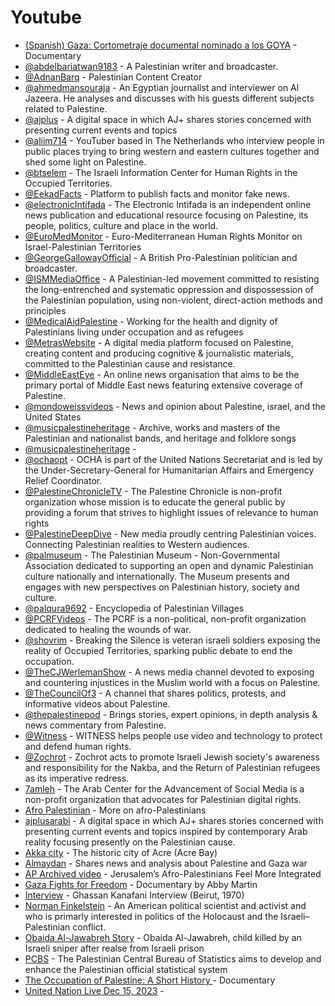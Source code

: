 # Youtube


- [(Spanish) Gaza: Cortometraje documental nominado a los GOYA](https://www.youtube.com/watch?v=57Ss2Zk7Jb4) - Documentary
- [@abdelbariatwan9183](https://www.youtube.com/@abdelbariatwan9183) - A Palestinian writer and broadcaster.
- [@AdnanBarq](https://www.youtube.com/c/AdnanBarq) - Palestinian Content Creator
- [@ahmedmansouraja](https://www.youtube.com/@ahmedmansouraja) - An Egyptian journalist and interviewer on Al Jazeera. He analyses and discusses with his guests different subjects related to Palestine.
- [@ajplus](https://www.youtube.com/@ajplus) - A digital space in which AJ+ shares stories concerned with presenting current events and topics
- [@aliim714](https://www.youtube.com/@aliim714) - YouTuber based in The Netherlands who interview people in public places trying to bring western and eastern cultures together and shed some light on Palestine.
- [@btselem](https://www.youtube.com/btselem) - The Israeli Information Center for Human Rights in the Occupied Territories.
- [@EekadFacts](https://www.youtube.com/@EekadFacts) - Platform to publish facts and monitor fake news.
- [@electronicIntifada](https://www.youtube.com/electronicIntifada) - The Electronic Intifada is an independent online news publication and educational resource focusing on Palestine, its people, politics, culture and place in the world.
- [@EuroMedMonitor](https://www.youtube.com/c/EuroMedMonitor) - Euro-Mediterranean Human Rights Monitor on Israel-Palestinian Territories
- [@GeorgeGallowayOfficial](https://www.youtube.com/@GeorgeGallowayOfficial) - A British Pro-Palestinian politician and broadcaster.
- [@ISMMediaOffice](https://www.youtube.com/ISMMediaOffice) - A Palestinian-led movement committed to resisting the long-entrenched and systematic oppression and dispossession of the Palestinian population, using non-violent, direct-action methods and principles
- [@MedicalAidPalestine](https://www.youtube.com/user/MedicalAidPalestine) - Working for the health and dignity of Palestinians living under occupation and as refugees
- [@MetrasWebsite](https://www.youtube.com/@MetrasWebsite) - A digital media platform focused on Palestine, creating content and producing cognitive & journalistic materials, committed to the Palestinian cause and resistance.
- [@MiddleEastEye](https://www.youtube.com/@MiddleEastEye) - An online news organisation that aims to be the primary portal of Middle East news featuring extensive coverage of Palestine.
- [@mondoweissvideos](https://www.youtube.com/mondoweissvideos) - News and opinion about Palestine, israel, and the United States
- [@musicpalestineheritage](https://www.youtube.com/@musicpalestineheritage) - Archive, works and masters of the Palestinian and nationalist bands, and heritage and folklore songs
- [@musicpalestineheritage](https://youtube.com/@musicpalestineheritage?feature=shared) -
- [@ochaopt](https://www.youtube.com/user/ochaopt) - OCHA is part of the United Nations Secretariat and is led by the Under-Secretary-General for Humanitarian Affairs and Emergency Relief Coordinator.
- [@PalestineChronicleTV](https://www.youtube.com/@PalestineChronicleTV) - The Palestine Chronicle is non-profit organization whose mission is to educate the general public by providing a forum that strives to highlight issues of relevance to human rights
- [@PalestineDeepDive](https://www.youtube.com/@PalestineDeepDive) - New media proudly centring Palestinian voices. Connecting Palestinian realities to Western audiences.
- [@palmuseum](https://www.youtube.com/palmuseum) - The Palestinian Museum - Non-Governmental Association dedicated to supporting an open and dynamic Palestinian culture nationally and internationally. The Museum presents and engages with new perspectives on Palestinian history, society and culture.
- [@palqura9692](https://www.youtube.com/@palqura9692) - Encyclopedia of Palestinian Villages
- [@PCRFVideos](https://www.youtube.com/user/PCRFVideos) - The PCRF is a non-political, non-profit organization dedicated to healing the wounds of war.
- [@shovrim](https://www.youtube.com/shovrim) - Breaking the Silence is veteran israeli soldiers exposing the reality of Occupied Territories, sparking public debate to end the occupation.
- [@TheCJWerlemanShow](https://www.youtube.com/@TheCJWerlemanShow) - A news media channel devoted to exposing and countering injustices in the Muslim world with a focus on Palestine.
- [@TheCouncilOf3](https://www.youtube.com/@TheCouncilOf3) - A channel that shares politics, protests, and informative videos about Palestine.
- [@thepalestinepod](https://www.youtube.com/thepalestinepod) - Brings stories, expert opinions, in depth analysis & news commentary from Palestine.
- [@Witness](https://www.youtube.com/Witness) - WITNESS helps people use video and technology to protect and defend human rights.
- [@Zochrot](https://www.youtube.com/channel/UCLDCqsL0KFbkcL3Nhrr_ITQ) - Zochrot acts to promote Israeli Jewish society's awareness and responsibility for the Nakba, and the Return of Palestinian refugees as its imperative redress.
- [7amleh](https://www.youtube.com/channel/UCffBcFopuwnfYmf4VoI2cLQ) - The Arab Center for the Advancement of Social Media is a non-profit organization that advocates for Palestinian digital rights.
- [Afro Palestinian](https://www.youtube.com/watch?v=Gl87Vsx1AwI&feature=youtu.be ) - More on afro-Palestinians
- [ajplusarabi](https://www.youtube.com/channel/UCnVGseMUtv2yFNC-dQ2JdSw) - A digital space in which AJ+ shares stories concerned with presenting current events and topics inspired by contemporary Arab reality focusing presently on the Palestinian cause.
- [Akka city](https://youtu.be/KZ82Gpxobhc) - The historic city of Acre (Acre Bay)
- [Almaydan](https://www.youtube.com/@user-cy5hd6jd4o) - Shares news and analysis about Palestine and Gaza war
- [AP Archived video](https://www.youtube.com/watch?v=aOnL80yhiko) - Jerusalem’s Afro-Palestinians Feel More Integrated
- [Gaza Fights for Freedom](https://youtu.be/HnZSaKYmP2s) - Documentary by Abby Martin
- [Interview](https://www.youtube.com/watch?v=Veoy32G7trY) - Ghassan Kanafani Interview (Beirut, 1970) 
- [Norman Finkelstein](https://www.youtube.com/results?search_query=Norman+Finkelstein) - An American political scientist and activist and who is primarly interested in politics of the Holocaust and the Israeli–Palestinian conflict.
- [Obaida Al-Jawabreh Story](https://youtu.be/JjAsFhYOwGc) - Obaida Al-Jawabreh, child killed by an Israeli sniper after realse from Israeli prison
- [PCBS](https://www.youtube.com/channel/UCeFbu-hKUNyhdM-G4X5VdPA) - The Palestinian Central Bureau of Statistics aims to develop and enhance the Palestinian official statistical system
- [The Occupation of Palestine: A Short History ](https://www.youtube.com/watch?v=cXhqgsZ7ZRc ) - Documentary
- [United Nation Live Dec 15, 2023](https://www.youtube.com/watch?v=nkYp-95_yqw) -
